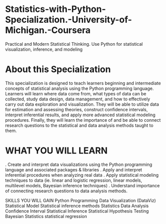 # Statistics-with-Python-Specialization.-University-of-Michigan.-Coursera
Practical and Modern Statistical Thinking. Use Python for statistical visualization, inference, and modeling

# About this Specialization
This specialization is designed to teach learners beginning and intermediate concepts of statistical analysis using the Python programming language. Learners will learn where data come from, what types of data can be collected, study data design, data management, and how to effectively carry out data exploration and visualization. They will be able to utilize data for estimation and assessing theories, construct confidence intervals, interpret inferential results, and apply more advanced statistical modeling procedures. Finally, they will learn the importance of and be able to connect research questions to the statistical and data analysis methods taught to them.

# WHAT YOU WILL LEARN
. Create and interpret data visualizations using the Python programming language and associated packages & libraries
. Apply and interpret inferential procedures when analyzing real data
. Apply statistical modeling techniques to data (ie. linear and logistic regression, linear models, multilevel models, Bayesian inference techniques)
. Understand importance of connecting research questions to data analysis methods.

SKILLS YOU WILL GAIN
Python Programming
Data Visualization (DataViz)
Statistical Model
Statistical inference methods
Statistics
Data Analysis
Confidence Interval
Statistical Inference
Statistical Hypothesis Testing
Bayesian Statistics
statistical regression
